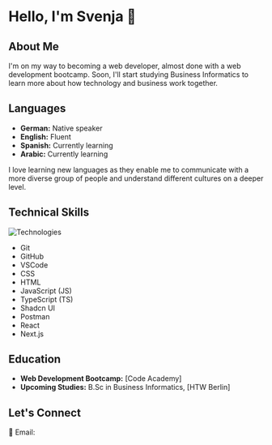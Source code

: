 # Hello, I'm Svenja 👋

## About Me
I'm on my way to becoming a web developer, almost done with a web development bootcamp. Soon, I'll start studying Business Informatics to learn more about how technology and business work together.

## Languages
- **German:** Native speaker
- **English:** Fluent
- **Spanish:** Currently learning
- **Arabic:** Currently learning

I love learning new languages as they enable me to communicate with a more diverse group of people and understand different cultures on a deeper level.

## Technical Skills

![Technologies](https://camo.githubusercontent.com/ada16063301697386ad975774aed3d2b0f4647ef2cc76fc0d4c43039731c29c5/68747470733a2f2f736b696c6c69636f6e732e6465762f69636f6e733f693d6769742c6769746875622c7673636f64652c6373732c68746d6c2c6a732c74732c6e65746c6966792c706f73746d616e2c72656163742c6e6578746a73)

- Git
- GitHub
- VSCode
- CSS
- HTML
- JavaScript (JS)
- TypeScript (TS)
- Shadcn UI
- Postman
- React
- Next.js

## Education
- **Web Development Bootcamp:** [Code Academy]
- **Upcoming Studies:** B.Sc in Business Informatics, [HTW Berlin]

## Let's Connect
📧 Email: 



<!---
svenjadunger/svenjadunger is a ✨ special ✨ repository because its `README.md` (this file) appears on your GitHub profile.
You can click the Preview link to take a look at your changes.
--->
